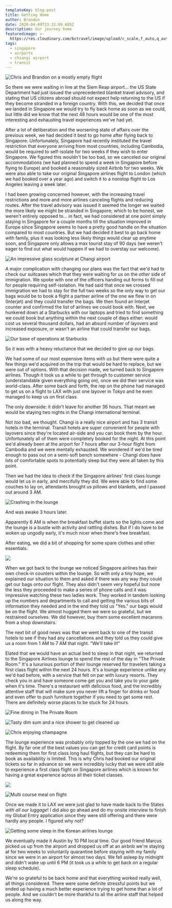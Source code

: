 ```yaml
---
templateKey: blog-post
title: Getting Home
author: Brandon
date: 2020-04-09T23:32:09.605Z
description: Our journey home
featuredimage: >-
  https://res.cloudinary.com/bctravel/image/upload/c_scale,f_auto,q_auto,w_1080/v1598952068/changi/IMG_20200320_174432_syd43u.jpg
tags:
  - singapore
  - airports
  - chiangi airport
  - transit
---
```

![Chris and Brandon on a mostly empty flight](https://res.cloudinary.com/bctravel/image/upload/c_scale,f_auto,q_auto,w_1080/v1598952068/changi/IMG_20200320_174432_syd43u.jpg "Our rather empty flight from Cambodia to Singapore")

So there we were waiting in line at the Siem Reap airport... the US State Department had just issued the unprecedented blanket travel advisory, and stating that US citizens abroad should not expect help returning to the US if they become stranded in a foreign country. With this, we decided that once we landed in Singapore we would try to fly back home as soon as we could, but little did we know that the next 48 hours would be one of the most interesting and exhausting travel experiences we've had yet.

After a lot of deliberation and the worsening state of affairs over the previous week, we had decided it best to go home after flying back to Singapore. Unfortunately, Singapore had recently instituted the travel restriction that everyone arriving from most countries, including Cambodia, would be required to self-isolate for two weeks if they wish to enter Singapore. We figured this wouldn't be too bad, so we canceled our original accommodations (we had planned to spend a week in Singapore before flying to Europe) and booked a reasonably sized Airbnb for two weeks. We were also able to take our original Singapore airlines flight to London (which we had booked over a year ago) and switch it to a nonstop flight to Los Angeles leaving a week later.

I had been growing concerned however, with the increasing travel restrictions and more and more airlines canceling flights and reducing routes. After the travel advisory was issued it seemed the longer we waited the more likely we might be stranded in Singapore; which to be honest, we weren't entirely opposed to... in fact, we had considered at one point simply staying in Singapore for a couple months till the situation improved in Europe since Singapore seems to have a pretty good handle on the situation compared to most countries. But we had decided it best to go back home with family, plus it was looking less likely things would clear up anytime soon, and Singapore only allows a max tourist stay of 90 days (we weren't eager to find out what would happen if we had to overstay our welcome).

![An impressive glass sculpture at Changi airport](https://res.cloudinary.com/bctravel/image/upload/c_scale,f_auto,q_auto,w_1080/v1598952171/changi/IMG_20200321_205559_bnwdzs.jpg "An impressive glass sculpture at Changi airport")

A major complication with changing our plans was the fact that we'd had to check our suitcases which that they were waiting for us on the *other* side of immigration. We spoke with one of the officers handing out forms to fill out for people requiring self-isolation. He had said that once we crossed immigration we had to stay for the full two weeks so the only way to get our bags would be to book a flight a partner airline of the one we flew in on (Interjet) and they could transfer the bags.  We then found an Interjet counter and confirmed the list of airlines we could book with. Next, we hunkered down at a Starbucks with our laptops and tried to find something we could book but anything within the next couple of days either: would cost us several thousand dollars, had an absurd number of layovers and increased exposure, or wasn't an airline that could transfer our bags.

![Our base of operations at Starbucks](https://res.cloudinary.com/bctravel/image/upload/c_scale,f_auto,q_auto,w_1080/v1598952174/changi/IMG_4932_y1olen.jpg "Our base of operations at Starbucks")

So it was with a heavy reluctance that we decided to give up our bags.

We had some of our most expensive items with us but there were quite a few things we'd acquired on the trip that would be hard to replace, but we were out of options. With that decision made, we turned back to Singapore airlines. Though it took us a while to get through to customer service (understandable given everything going on), once we did their service was world-class. After some back and forth, the rep on the phone had managed to get us on a flight to LAX with just one layover in Tokyo and he even managed to keep us on first class. 

The only downside: it didn't leave for another 36 hours. That meant we would be staying two nights in the Changi international terminal.

Not *too* bad, we thought. Changi is a really nice airport and has 3 transit hotels in the terminal. Transit hotels are super convenient for people with layovers since they're located air-side and you can book them by the hour. Unfortunately all of them were completely booked for the night. At this point we'd already been at the airport for 7 hours after our 3-hour flight from Cambodia and we were mentally exhausted. We wondered if we'd be tired enough to pass out on a semi-soft bench somewhere - Changi does have lots of comfortable spots to potentially sleep but they were all taken by this point.

Then we had the idea to check if the Singapore airlines' first class lounge would let us in early, and mercifully they did. We were able to find some couches to lay on, attendants brought us pillows and blankets, and I passed out around 3 AM.

![Crashing in the lounge](https://res.cloudinary.com/bctravel/image/upload/c_scale,f_auto,q_auto,w_1080/v1598952211/changi/IMG_4938_yxcwrw.jpg "Crashing in the lounge")

And was awake 3 hours later.

Apparently 6 AM is when the breakfast buffet starts so the lights come and the lounge is a bustle with activity and rattling dishes. But if I do have to be woken up ungodly early, it's much nicer when there's free breakfast.

After eating, we did a bit of shopping for some spare clothes and other essentials.

![](https://res.cloudinary.com/bctravel/image/upload/c_scale,f_auto,q_auto,w_1080/v1598952219/changi/MVIMG_20200321_204411_esg8bu.jpg)

When we got back to the lounge we noticed Singapore airlines has their own check-in counters within the lounge. So with only a tiny hope, we explained our situation to them and asked if there was any way they could get our bags onto our flight. They also didn't seem very hopeful but none the less they proceeded to make a series of phone calls and it was impressive watching these two ladies work. They worked in tandem looking up the numbers and departments to call and getting the various bits of information they needed and in the end they told us "Yes." our bags would be on the flight. We almost hugged them we were so grateful, but we restrained ourselves. We did however, buy them some excellent macarons from a shop downstairs.

The next bit of good news was that we went back to one of the transit hotels to see if they had any cancellations and they told us they could give us a room from 1 AM to 7 AM that night. "We'll take it!"

Elated that we would have an actual bed to sleep in that night, we returned to the Singapore Airlines lounge to spend the rest of the day in "The Private Room." It's a luxurious portion of their lounge reserved for travelers taking a first class flight within the next 24 hours. It's a lounge experience unlike any we'd had before, with a service that felt on par with luxury resorts. They check you in and have someone come get you and take you to your gate when it's time. There's a restaurant with delicious food, and the incredibly attentive staff that will make sure you never lift a finger for drinks or food and even offer to push furniture together if you need to get some rest. There are definitely worse places to be stuck for 24 hours.

![Fine dining in The Private Room](https://res.cloudinary.com/bctravel/image/upload/c_scale,f_auto,q_auto,w_1080/v1598952071/changi/IMG_20200321_133942_l9ljqq.jpg "Fine dining in The Private Room")

![Tasty dim sum and a nice shower to get cleaned up](https://res.cloudinary.com/bctravel/image/upload/c_scale,f_auto,q_auto,w_1080/v1598954299/changi/IMG_20200321_135331-COLLAGE_veieje.jpg "Tasty dim sum and a nice shower to get cleaned up")

![Chris enjoying champagne](https://res.cloudinary.com/bctravel/image/upload/c_scale,f_auto,q_auto,w_1080/v1598952076/changi/IMG_20200321_134339-COLLAGE_xkaq4h.jpg "Chris does enjoy her champagne... especially the complimentary Dom Pérignon on the flight")

The lounge experience was probably only topped by the one we had on the flight. By far one of the best values you can get for credit card points is redeeming them for first class long haul flights, but they can be hard to book as availability is limited. This is why Chris had booked our original tickets so far in advance so we were incredibly lucky that we were still able to experience a first class flight on Singapore airlines which is known for having a great experience across all their ticket classes. 

![](https://res.cloudinary.com/bctravel/image/upload/c_scale,f_auto,q_auto,w_1080/v1598955045/changi/IMG_20200322_090716_zt34aj.jpg)

![Multi course meal on flight](https://res.cloudinary.com/bctravel/image/upload/c_scale,f_auto,q_auto,w_1080/v1598954222/changi/IMG_4959-COLLAGE_1_vbgavi.jpg "They served us multiple delicious courses and this was just the first meal of the flight!")

Once we made it to LAX we were just glad to have made back to the States *with all our luggage*! I did also go ahead and do my onsite interview to finish my Global Entry application since they were still offering and there were hardly any people. I figured why not?

![](https://res.cloudinary.com/bctravel/image/upload/c_scale,f_auto,q_auto,w_1080/v1598952183/changi/IMG_20200322_144625_ihxn6s.jpg "Getting some sleep in the Korean airlines lounge")

We eventually made it Austin by 10 PM local time. Our good friend Marcus picked us up from the airport and dropped us off at an airbnb we're staying at for two weeks to voluntarily quarantine before staying with my family since we were in an airport for almost two days. We fell asleep by midnight and didn't wake up until 6 PM (it took us a while to get back on a regular sleep schedule).

We're so grateful to be back home and that everything worked really well, all things considered. There were some definite stressful points but we ended up having a much better experience trying to get home than a lot of people. And we couldn't be more thankful to all the airline staff that helped us along the way.
